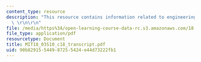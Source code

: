 ```yaml
---
content_type: resource
description: "This resource contains information related to engineering applications.\
  \ \r\n\r\n"
file: /media/https%3A/open-learning-course-data-rc.s3.amazonaws.com/18-03-differential-equations-spring-2010/90b82915544987255424e44d73222fb1_MIT18_03S10_c18_transcript.pdf
file_type: application/pdf
resourcetype: Document
title: MIT18_03S10_c18_transcript.pdf
uid: 90b82915-5449-8725-5424-e44d73222fb1
---
```

